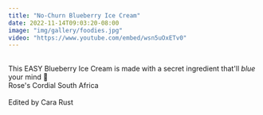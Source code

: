 ```yaml
---
title: "No-Churn Blueberry Ice Cream"
date: 2022-11-14T09:03:20-08:00
image: "img/gallery/foodies.jpg"
video: "https://www.youtube.com/embed/wsn5uOxETv0"
---
```


\
This EASY Blueberry Ice Cream is made with a secret ingredient that'll *blue* your mind 💙⁣
\
Rose's Cordial South Africa
\
\
Edited by Cara Rust